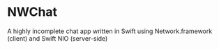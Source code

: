 # NWChat
A highly incomplete chat app written in Swift using Network.framework (client) and Swift NIO (server-side)
